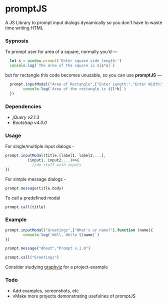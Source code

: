 # promptJS
A JS Library to prompt input dialogs dynamically so you don't have to waste time writing HTML

### Sypnosis

To prompt user for area of a square, normally you'd —
```javascript
  let s = window.prompt('Enter square side length:')
  console.log(`The area of the square is ${s*s}`)
```

but for rectangle this code becomes unusable, so you can use **promptJS** —
```javascript
  prompt.inputModal("Area of Rectangle",["Enter Length:","Enter Width:"], (l,b)=>{
        console.log(`Area of the rectangle is ${l*b}`)
  })
```


### Dependencies
- *jQuery v2.1.3*
- *Bootstrap v4.0.0*

### Usage
For single/multiple input dialogs -
```javascript
prompt.inputModal(title,[label1, label2,...],
          (input1, input2,...)=>{
            //do stuff with inputs
})
```
For simple message dialogs - 
```javascript
prompt.message(title,body)
```

To call a predefined modal
```javascript
prompt.call(title)
```

### Example
```javascript
prompt.inputModal("Greetings",["What's ur name?"],function (name){
        console.log(`Well, Hello ${name}`)
})

prompt.message("About","Prompt v.1.0")

prompt.call("Greetings")
```

Consider studying [graphviz](https://github.com/besnoi/graphviz/blob/main/index.html#L30) for a project-example
### Todo 
- Add examples, screenshots, etc
- vMake more projects demonstrating usefulnes of promptJS
